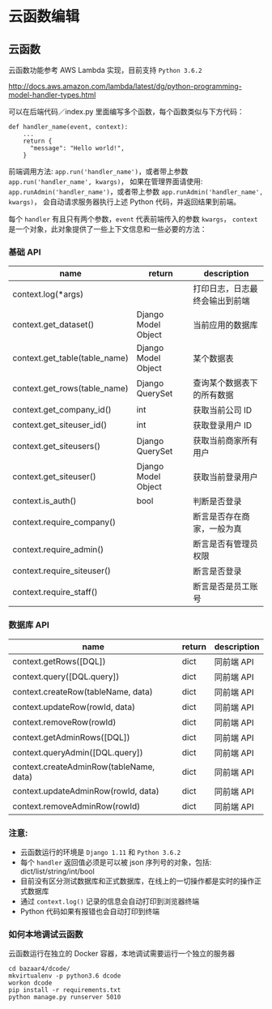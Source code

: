 
云函数编辑
==========

## 云函数

云函数功能参考 AWS Lambda 实现，目前支持 `Python 3.6.2`

http://docs.aws.amazon.com/lambda/latest/dg/python-programming-model-handler-types.html

可以在后端代码／index.py 里面编写多个函数，每个函数类似与下方代码：

```
def handler_name(event, context):
    ...
    return {
      "message": "Hello world!",
    }
```

前端调用方法: `app.run('handler_name')`，或者带上参数 `app.run('handler_name', kwargs)`，
如果在管理界面请使用: `app.runAdmin('handler_name')`，或者带上参数 `app.runAdmin('handler_name', kwargs)`，
会自动请求服务器执行上述 Python 代码，并返回结果到前端。

每个 `handler` 有且只有两个参数，`event` 代表前端传入的参数 `kwargs`，
`context` 是一个对象，此对象提供了一些上下文信息和一些必要的方法：


### 基础 API

|name|return|description|
|---|---|---|
|context.log(*args)                             |                     |打印日志，日志最终会输出到前端   |
|context.get_dataset()                          |Django Model Object  |当前应用的数据库   |
|context.get_table(table_name)                  |Django Model Object  |某个数据表   |
|context.get_rows(table_name)                   |Django QuerySet      |查询某个数据表下的所有数据   |
|context.get_company_id()                       |int                  |获取当前公司 ID   |
|context.get_siteuser_id()                      |int                  |获取登录用户 ID   |
|context.get_siteusers()                        |Django QuerySet      |获取当前商家所有用户 |        
|context.get_siteuser()                         |Django Model Object  |获取当前登录用户|    
|context.is_auth()                              |bool                 |判断是否登录|
|context.require_company()                      |                     |断言是否存在商家，一般为真|        
|context.require_admin()                        |                     |断言是否有管理员权限|        
|context.require_siteuser()                     |                     |断言是否登录|        
|context.require_staff()                        |                     |断言是否是员工账号|        


### 数据库 API

|name|return|description|
|---|---|---|
|context.getRows([DQL])                         |dict                 |同前端 API|     
|context.query([DQL.query])                     |dict                 |同前端 API|
|context.createRow(tableName, data)             |dict                 |同前端 API|
|context.updateRow(rowId, data)                 |dict                 |同前端 API|
|context.removeRow(rowId)                       |dict                 |同前端 API|
|context.getAdminRows([DQL])                    |dict                 |同前端 API|
|context.queryAdmin([DQL.query])                |dict                 |同前端 API|
|context.createAdminRow(tableName, data)        |dict                 |同前端 API|
|context.updateAdminRow(rowId, data)            |dict                 |同前端 API|
|context.removeAdminRow(rowId)                  |dict                 |同前端 API|


### 注意:

- 云函数运行的环境是 `Django 1.11` 和 `Python 3.6.2`
- 每个 `handler` 返回值必须是可以被 json 序列号的对象，包括: dict/list/string/int/bool
- 目前没有区分测试数据库和正式数据库，在线上的一切操作都是实时的操作正式数据库
- 通过 `context.log()` 记录的信息会自动打印到浏览器终端
- Python 代码如果有报错也会自动打印到终端


### 如何本地调试云函数

云函数运行在独立的 Docker 容器，本地调试需要运行一个独立的服务器

```
cd bazaar4/dcode/
mkvirtualenv -p python3.6 dcode
workon dcode
pip install -r requirements.txt
python manage.py runserver 5010
```
